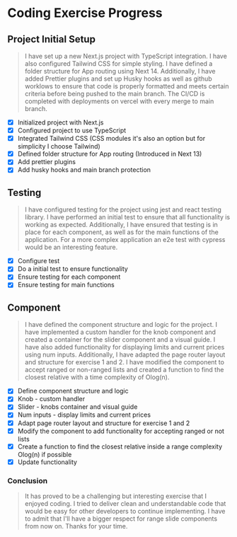 # Coding Exercise Progress

## Project Initial Setup

> I have set up a new Next.js project with TypeScript integration. I have also configured Tailwind CSS for simple styling. I have defined a folder structure for App routing using Next 14. Additionally, I have added Prettier plugins and set up Husky hooks as well as github worklows to ensure that code is properly formatted and meets certain criteria before being pushed to the main branch. The CI/CD is completed with deployments on vercel with every merge to main branch.

- [x] Initialized project with Next.js
- [x] Configured project to use TypeScript
- [x] Integrated Tailwind CSS (CSS modules it's also an option but for simplicity I choose Tailwind)
- [x] Defined folder structure for App routing (Introduced in Next 13)
- [x] Add prettier plugins
- [x] Add husky hooks and main branch protection

## Testing

> I have configured testing for the project using jest and react testing library. I have performed an initial test to ensure that all functionality is working as expected. Additionally, I have ensured that testing is in place for each component, as well as for the main functions of the application. For a more complex application an e2e test with cypress would be an interesting feature.

- [x] Configure test
- [x] Do a initial test to ensure functionality
- [x] Ensure testing for each component
- [x] Ensure testing for main functions

## Component

> I have defined the component structure and logic for the project. I have implemented a custom handler for the knob component and created a container for the slider component and a visual guide. I have also added functionality for displaying limits and current prices using num inputs. Additionally, I have adapted the page router layout and structure for exercise 1 and 2. I have modified the component to accept ranged or non-ranged lists and created a function to find the closest relative with a time complexity of Olog(n).

- [x] Define component structure and logic
- [x] Knob - custom handler
- [x] Slider - knobs container and visual guide
- [x] Num inputs - display limits and current prices
- [x] Adapt page router layout and structure for exercise 1 and 2
- [x] Modify the component to add functionality for accepting ranged or not lists
- [x] Create a function to find the closest relative inside a range complexity Olog(n) if possible
- [x] Update functionality

### Conclusion

> It has proved to be a challenging but interesting exercise that I enjoyed coding. I tried to deliver clean and understandable code that would be easy for other developers to continue implementing. I have to admit that I'll have a bigger respect for range slide components from now on. Thanks for your time.
